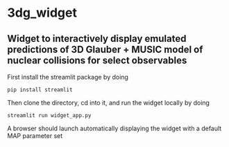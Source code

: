# 3dg_widget

## Widget to interactively display emulated predictions of 3D Glauber + MUSIC model of nuclear collisions for select observables

First install the streamlit package by doing

`pip install streamlit`

Then clone the directory, cd into it, and run the widget locally by doing

`streamlit run widget_app.py`


A browser should launch automatically displaying the widget with a default MAP parameter set
